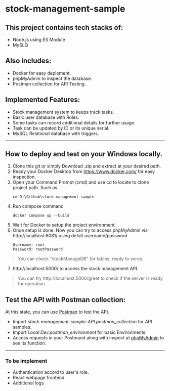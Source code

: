 # stock-management-sample

## This project contains tech stacks of:
- Node.js using ES Module
- MySLQ

## Also includes:
- Docker for easy deploment.
- phpMyAdmin to inspect the database.
- Postman collection for API Testing.

## Implemented Features:
- Stock management system to keeps track tasks.
- Basic user database with Roles.
- Some tasks can record additional details for further usage.
- Task can be updated by ID or its unique serial.
- MySQL Relational database with triggers.

________
## How to deploy and test on your Windows locally.
1. Clone this git or simply Download .zip and extract at your desired path.
2. Ready your Docker Desktop from https://www.docker.com/ for easy inspection.
3. Open your Command Prompt (cmd) and use cd to locate to clone project path. Such as 
	```
	cd D:\Github\stock-management-sample
	```
4. Run compose command
	```
	docker compose up --build
	```
5. Wait for Docker to setup the project environment.
6. Once setup is done. Now you can try to access phpMyAdmin via http://localhost:8081/ using defalt username/password
	```
	Username: root
	Password: rootPassword
	```
> You can check "stockManageDB" for tables, ready to serve.

7. http://localhost:5000/ to access the stock management API.
> You can try http://localhost:5000/greet to check if the server is ready for operation.

## Test the API with Postman collection:
At this state, you can use [Postman](https://www.postman.com/) to test the API.
- Import _stock-management-sample-API.postman_collection_ for API samples.
- Import _Local Dev.postman_environment_ for basic Environments.
- Access requests in your Postmand along with inspect at [phpMyAdmin](http://localhost:8081/) to see its function.

________
### To be implement
- Authentication accord to user's role.
- React webpage frontend
- Additional logs
